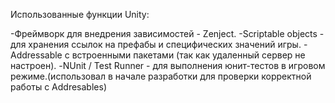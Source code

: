 Использованные функции Unity:

-Фреймворк для внедрения зависимостей - Zenject.
-Scriptable objects - для хранения ссылок на префабы и специфических значений игры.
-Addressable с встроенными пакетами (так как удаленный сервер не настроен).
-NUnit / Test Runner - для выполнения юнит-тестов в игровом режиме.(использовал в начале разработки для проверки корректной работы с Addresables)